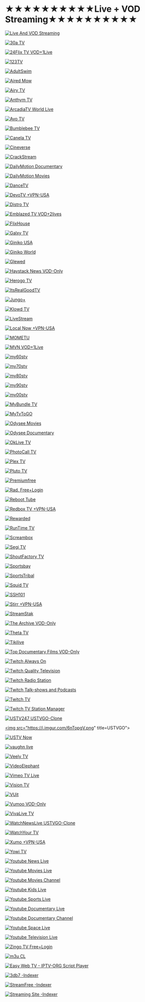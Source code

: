 #                                       ★★★★★★★★★★Live + VOD Streaming★★★★★★★★★★

<a href="127.0.0.1"><img src="https://i.imgur.com/DW8Dlki.png" title="Live And VOD Streaming">


<a href="https://30a-tv.com/m3u8-channels/"><img src="https://i.imgur.com/SJEAEkg.png" title="30a TV">

<a href="https://24flix.tv/"><img src="https://i.imgur.com/KHGY4Sv.png" title="24Flix TV VOD+1Live">

<a href="https://123tv.live/category/united-states-usa/"><img src="https://i.imgur.com/jYJW9s2.png" title="123TV">

<a href="https://www.adultswim.com/streams/"><img src="https://i.imgur.com/8d7ZD0p.png" title="AdultSwim">

<a href="https://airednow.com/class/free-channel"><img src="https://i.imgur.com/2tRP15U.png" title="Aired Mow">

<a href="https://live.airy.tv/"><img src="https://i.imgur.com/ipVSMdx.png" title="Airy TV">

<a href="https://xpd.maz.tv/apps/2780/160191"><img src="https://i.imgur.com/X9kTeRc.png" title="Anthym TV">

<a href="https://www.youtube.com/@ArcadiaTVWorld/streams"><img src="https://i.imgur.com/fX9ZdsH.jpg" title="ArcadiaTV World Live">

<a href="https://www.watch.avo.tv/"><img src="https://i.imgur.com/D3VAixl.png" title="Avo TV">

<a href="https://www.bumblebee.tv/pages/tv-2/e/live"><img src="https://i.imgur.com/TlBjPcx.png" title="Bumblebee TV">

<a href="https://www.canela.tv/"><img src="https://i.imgur.com/mSLSE2W.png" title="Canela TV">

<a href="https://www.cineverse.com/livetv"><img src="https://i.imgur.com/FKreNPN.jpg" title="Cineverse">

<a href="https://watch.crackstreams.me/"><img src="https://i.imgur.com/J97OqQE.png" title="CrackStream">

<a href="https://www.dailymotion.com/search/documentary%20english/videos?duration=more_than_1h"><img src="https://i.imgur.com/chOMpJY.png" title="DailyMotion Documentary">

<a href="https://www.dailymotion.com/search/movies%20english/videos?duration=more_than_1h"><img src="https://i.imgur.com/chOMpJY.png" title="DailyMotion Movies">

<a href="https://www.dancetv.net/live"><img src="https://i.imgur.com/XWYRYj0.png" title="DanceTV">

<a href="https://www.devotv.com/?content_type=free-tv"><img src="https://i.imgur.com/c5oY4wj.png" title="DevoTV +VPN-USA">

<a href="https://www.distro.tv/live/"><img src="https://i.imgur.com/YpLxJYs.png" title="Distro TV">

<a href="https://emblazetv.com/"><img src="https://i.imgur.com/W0W9H6Z.png" title="Emblazed TV VOD+2lives">

<a href="https://flixhouse.com/cat/live-tv"><img src="https://i.imgur.com/hO8eitA.png" title="FlixHouse">

<a href="https://galxy.tv/freetv"><img src="https://i.imgur.com/Q7V7I4S.png" title="Galxy TV">

<a href="https://ginikousa.com/channels.php"><img src="https://i.imgur.com/qmaTVbv.png" title="Giniko USA">

<a href="http://www.giniko.com/watch-by-country.php"><img src="https://i.imgur.com/3FZRzfT.png" title="Giniko World">

<a href="https://www.glewed.tv/movie-genre/live-tv-news/"><img src="https://i.imgur.com/aHlt8AO.png" title="Glewed">

<a href="https://www.haystack.tv/home"><img src="https://i.imgur.com/ZGEPZ0R.png" title="Haystack News VOD-Only">

<a href="https://play.herogotv.com/screen/tv?title=TV"><img src="https://i.imgur.com/Lc49NbW.png" title="Herogo TV">

<a href="https://watch.itsrealgoodtv.com/live-tv"><img src="https://i.imgur.com/yZM34z8.png" title="ItsRealGoodTV">

<a href="https://www.jungoplus.com/?section=linearsection"><img src="https://i.imgur.com/acHIxvn.png" title="Jungo+">

<a href="https://www.klowdtv.com/watch.ktv"><img src="https://i.imgur.com/HRTv1wf.png" title="Klowd TV">

<a href="https://livestream.com/watch/popular/live"><img src="https://i.imgur.com/52t4d8w.png" title="LiveStream">

<a href="https://localnow.com/channels/"><img src="https://i.imgur.com/AQb8Tjo.png" title="Local Now +VPN-USA">

<a href="https://play.mometu.com/collection/tv?title=TV"><img src="https://i.imgur.com/ewHbnwo.png" title="MOMETU">

<a href="https://watchmvn.lightcast.com/"><img src="https://i.imgur.com/UrkSSaj.png" title="MVN VOD+1Live">

<a href="https://www.my60stv.com/"><img src="https://i.imgur.com/fVIlyhq.png" title="my60stv">

<a href="https://www.my70stv.com/"><img src="https://i.imgur.com/vEPBEve.png" title="my70stv">

<a href="https://www.my80stv.com/"><img src="https://i.imgur.com/kTNJUxY.png" title="my80stv">

<a href="https://www.my90stv.com/"><img src="https://i.imgur.com/HavP7oa.png" title="my90stv">

<a href="https://www.my00stv.com/"><img src="https://i.imgur.com/IoVQ2tt.png" title="my00stv">

<a href="https://mybundle.tv/live-tv"><img src="https://i.imgur.com/vr8HODr.png" title="MyBundle TV">

<a href="https://mytvtogo.net/"><img src="https://i.imgur.com/9lhAjO9.png" title="MyTvToGO">

<a href="https://odysee.com/$/search?q=movies"><img src="https://i.imgur.com/Ufj5Wz5.png" title="Odysee Movies">

<a href="https://odysee.com/$/search?q=documentary"><img src="https://i.imgur.com/Ufj5Wz5.png" title="Odysee Documentary">

<a href="http://oklivetv.com/"><img src="https://i.imgur.com/uzWNjar.png" title="OkLive TV">

<a href="https://photocall.tv/"><img src="https://i.imgur.com/Tdnk7UR.png" title="PhotoCall TV">

<a href="https://app.plex.tv/desktop/#!/live-tv"><img src="https://i.imgur.com/o7yW8F0.png" title="Plex TV">

<a href="https://pluto.tv/en/live-tv/"><img src="https://i.imgur.com/fI8pXo1.png" title="Pluto TV">

<a href="https://video.premiumfree.tv/"><img src="https://i.imgur.com/ruv0QD6.png" title="Premiumfree">

<a href="https://rad.live/live-tv"><img src="https://i.imgur.com/oOSpovs.png" title="Rad. Free+Login">

<a href="https://reboot.tube/"><img src="https://i.imgur.com/avbKSfP.png" title="Reboot Tube">

<a href="https://www.redbox.com/stream-free-live-tv"><img src="https://i.imgur.com/9skuL5O.png" title="Redbox TV +VPN-USA">

<a href="https://watch.rewarded.tv/pages/discover/e/tv-channels"><img src="https://i.imgur.com/SZWYVzA.png" title="Rewarded">

<a href="https://www.runtime.tv/linear/"><img src="https://i.imgur.com/JNiHYgT.png" title="RunTime TV">

<a href="https://www.screambox.com/livetv"><img src="https://i.imgur.com/imgOmTY.png" title="Screambox">

<a href="https://www.segi.tv/collection/tv?title=menu_tv"><img src="https://i.imgur.com/CWEYNVE.png" title="Segi TV">

<a href="https://www.shoutfactorytv.com/live-channels"><img src="https://i.imgur.com/Lw6nilk.png" title="ShoutFactory TV">

<a href="https://www.sportsbay.run/"><img src="https://i.imgur.com/mVSRFhM.png" title="Sportsbay">

<a href="https://watch.sportstribal.tv/"><img src="https://i.imgur.com/dA1KJVu.png" title="SportsTribal">

<a href="https://www.squidtv.net/"><img src="https://i.imgur.com/bLPUgHU.png" title="Squid TV">

<a href="https://ssh101.com/watch.php"><img src="https://i.imgur.com/BNwGUcl.png" title="SSH101">

<a href="https://stirr.com/watchnow"><img src="https://i.imgur.com/AzpK0MO.png" title="Stirr +VPN-USA">

<a href="https://streamstak.com/"><img src="https://i.imgur.com/SS6zWjd.png" title="StreamStak">

<a href="https://www.thearchive.tv"><img src="https://i.imgur.com/15TvSzH.png" title="The Archive VOD-Only">

<a href="https://www.theta.tv/discover/streams"><img src="https://i.imgur.com/b51xVNH.png" title="Theta TV">

<a href="https://www.tikilive.com/watch/live"><img src="https://i.imgur.com/Ncsei8x.png" title="Tikilive">

<a href="https://topdocumentaryfilms.com/watch-online/"><img src="" title="Top Documentary Films VOD-Only">

<a href="https://www.twitch.tv/directory/game/Always%20On"><img src="https://i.imgur.com/JqMgwJ2.png" title="Twitch Always On">

<a href="https://www.twitch.tv/directory/game/Quality%20Television"><img src="https://i.imgur.com/JqMgwJ2.png" title="Twitch Quality Television">

<a href="https://www.twitch.tv/directory/game/Radio%20Station"><img src="https://i.imgur.com/JqMgwJ2.png" title="Twitch Radio Station">

<a href="https://www.twitch.tv/directory/game/Talk%20Shows%20%26%20Podcasts"><img src="https://i.imgur.com/JqMgwJ2.png" title="Twitch Talk-shows and Podcasts">

<a href="https://www.twitch.tv/directory/all/tags/tv"><img src="https://i.imgur.com/JqMgwJ2.png" title="Twitch TV ">

<a href="https://www.twitch.tv/directory/game/TV%20Station%20Manager"><img src="https://i.imgur.com/JqMgwJ2.png" title="Twitch TV Station Manager">

<a href="https://ustv247.tv/"><img src="https://i.imgur.com/tDd6SFN.png" title="USTV247  USTVGO-Clone">

<a href="https://ustvgo.tv/"><img src="https://i.imgur.com/6nTopgV.png" title=USTVGO">

<a href="https://www.ustvnow.com/freetowatch"><img src="https://i.imgur.com/CuDYPHC.png" title="USTV Now">

<a href="https://vaughn.live/"><img src="https://i.imgur.com/JQ8ugY2.png" title="vaughn live">

<a href="https://veely.tv/live/"><img src="https://i.imgur.com/wiANSS3.png" title="Veely TV">

<a href="https://videoelephant.tv/"><img src="https://i.imgur.com/1hjNIW1.png" title="VideoElephant">

<a href="https://vimeo.com/search?live=now&q=tv"><img src="https://i.imgur.com/UXDCkP1.png" title="Vimeo TV Live">

<a href="https://www.visiontv.co.uk/"><img src="https://i.imgur.com/xqDDTkl.png" title="Vision TV">

<a href="https://www.vuit.com/live/"><img src="https://i.imgur.com/pYga70u.png" title="VUit">

<a href="https://vumoo.to/"><img src="https://i.imgur.com/0XaiPaY.png" title="Vumoo VOD-Only">

<a href="https://www.vivalivetv.com/watch/live"><img src="https://i.imgur.com/MaOzdPb.png" title="VivaLive TV">

<a href="https://watchnewslive.tv/"><img src="https://i.imgur.com/c5sNoOP.png" title="WatchNewsLive  USTVGO-Clone">

<a href="https://www.watchyour.tv/channels.php"><img src="https://i.imgur.com/lAnicQC.png" title="WatchYour TV">

<a href="https://www.xumo.tv/live-guide/"><img src="https://i.imgur.com/hQ96BHr.png" title="Xumo +VPN-USA">

<a href="https://yowi.tv/"><img src="https://i.imgur.com/ALuONba.png" title="Yowi TV">

<a href="https://www.youtube.com/results?search_query=news&sp=EgJAAQ%253D%253D"><img src="https://i.imgur.com/3RfihgA.png" title="Youtube News Live">

<a href="https://www.youtube.com/results?search_query=movies&sp=EgJAAQ%253D%253D"><img src="https://i.imgur.com/3RfihgA.png" title="Youtube Movies Live">

<a href="https://www.youtube.com/results?search_query=movies&sp=EgIQAg%253D%253D"><img src="" title="Youtube Movies Channel">

<a href="https://www.youtube.com/results?search_query=kids&sp=EgJAAQ%253D%253D"><img src="https://i.imgur.com/3RfihgA.png" title="Youtube Kids Live">

<a href="https://www.youtube.com/results?search_query=sports&sp=EgJAAQ%253D%253D"><img src="https://i.imgur.com/3RfihgA.png" title="Youtube Sports Live">

<a href="https://www.youtube.com/results?search_query=documentary&sp=EgJAAQ%253D%253D"><img src="https://i.imgur.com/3RfihgA.png" title="Youtube Documentary Live">

<a href="https://www.youtube.com/results?search_query=documentary&sp=EgIQAg%253D%253D"><img src="" title="Youtube Documentary Channel">

<a href="https://www.youtube.com/results?search_query=space&sp=EgJAAQ%253D%253D"><img src="https://i.imgur.com/3RfihgA.png" title="Youtube Space Live">

<a href="https://www.youtube.com/results?search_query=television&sp=EgJAAQ%253D%253D"><img src="https://i.imgur.com/3RfihgA.png" title="Youtube Television Live">

<a href="https://www.zingotv.com/live-tv"><img src="https://i.imgur.com/vxZH43D.png" title="Zingo TV Free+Login">


<a href="http://m3u.cl/"><img src="https://i.imgur.com/q1O1wJL.png" title="m3u CL">

<a href="https://zhangboheng.github.io/Easy-Web-TV-M3u8/routes/countries.html"><img src="https://i.imgur.com/NnEq9Xk.png" title="Easy Web TV - IPTV-ORG Script Player">



<a href="https://3db7.xyz/stream/website"><img src="https://i.imgur.com/ivdNtFq.png" title="3db7 -Indexer">

<a href="https://streamfree.tv/"><img src="https://i.imgur.com/amwuySZ.png" title="StreamFree -Indexer">

<a href="https://streamingsites.com/"><img src="https://i.imgur.com/W66h93a.png" title="Streaming Site -Indexer">